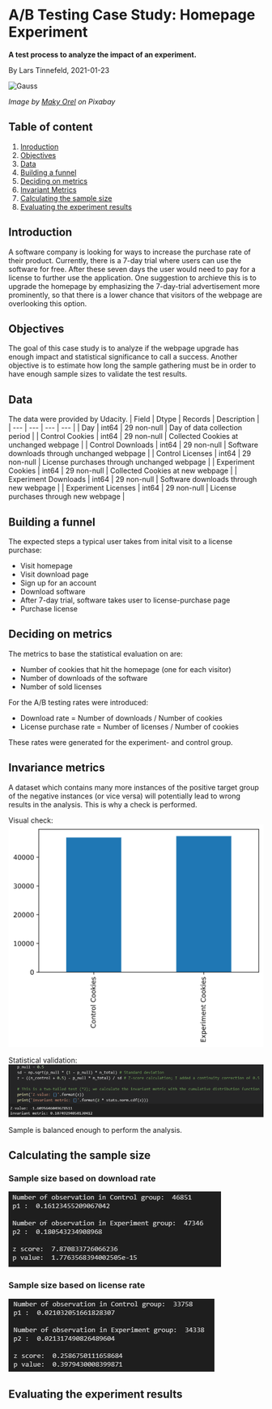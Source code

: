 # A/B Testing Case Study: Homepage Experiment
**A test process to analyze the impact of an experiment.**

By Lars Tinnefeld, 2021-01-23

![Gauss](https://cdn.pixabay.com/photo/2020/04/11/10/05/chart-5029714_960_720.png)

*Image by [Maky Orel](https://pixabay.com/users/maky_orel-436253/) on Pixabay*

## Table of content
1. [Inroduction](#business_understanding)
2. [Objectives](#objectives)
3. [Data](#data)
4. [Building a funnel](#funnel)
6. [Deciding on metrics](#metrics)
7. [Invariant Metrics](#invariance)
8. [Calculating the sample size](#sizing)
9. [Evaluating the experiment results](#evaluation)

## Introduction <a name="business_understanding"></a>
A software company is looking for ways to increase the purchase rate of their product. Currently, there is a 7-day trial where users can use the software for free. After these seven days the user would need to pay for a license to further use the application. One suggestion to archieve this is to upgrade the homepage by emphasizing the 7-day-trial advertisement more prominently, so that there is a lower chance that visitors of the webpage are overlooking this option.

## Objectives <a name="objectives"></a>
The goal of this case study is to analyze if the webpage upgrade has enough impact and statistical significance to call a success. Another objective is to estimate how long the sample gathering must be in order to have enough sample sizes to validate the test results.

## Data <a name="data"></a>
The data were provided by Udacity.
| Field | Dtype | Records | Description |
| --- | --- | --- | --- |
| Day | int64 | 29 non-null | Day of data collection period |
| Control Cookies | int64 | 29 non-null | Collected Cookies at unchanged webpage |
| Control Downloads	 | int64 | 29 non-null | Software downloads through unchanged webpage |
| Control Licenses	 | int64 | 29 non-null | License purchases through unchanged webpage |
| Experiment  Cookies | int64 | 29 non-null | Collected Cookies at new webpage |
| Experiment  Downloads	 | int64 | 29 non-null | Software downloads through new webpage |
| Experiment  Licenses	 | int64 | 29 non-null | License purchases through new webpage |

## Building a funnel <a name="funnel"></a>
The expected steps a typical user takes from inital visit to a license purchase:
- Visit homepage
- Visit download page
- Sign up for an account
- Download software
- After 7-day trial, software takes user to license-purchase page
- Purchase license

## Deciding on metrics <a name="metrics"></a>
The metrics to base the statistical evaluation on are:
- Number of cookies that hit the homepage (one for each visitor)
- Number of downloads of the software
- Number of sold licenses

For the A/B testing rates were introduced:
- Download rate = Number of downloads / Number of cookies
- License purchase rate = Number of licenses / Number of cookies

These rates were generated for the experiment- and control group.

## Invariance metrics <a name="invariance"></a>
A dataset which contains many more instances of the positive target group of the negative instances (or vice versa) will potentially lead to wrong results in the analysis. This is why a check is performed.

Visual check:
![Distribution_chart](https://github.com/LarsTinnefeld/Homepage_experiment_testing/blob/main/Dist_bar.png?raw=true)

Statistical validation:
![Invariant_metric](https://github.com/LarsTinnefeld/Homepage_experiment_testing/blob/main/Inv_metr_code.PNG?raw=true)

Sample is balanced enough to perform the analysis.

## Calculating the sample size <a name="sizing"></a>

### Sample size based on download rate
![Download_rate](https://github.com/LarsTinnefeld/Homepage_experiment_testing/blob/main/Downl_sample.PNG?raw=true)

### Sample size based on license rate
![License_rate](https://github.com/LarsTinnefeld/Homepage_experiment_testing/blob/main/License_sample.PNG?raw=true)

## Evaluating the experiment results <a name="evaluation"></a>
